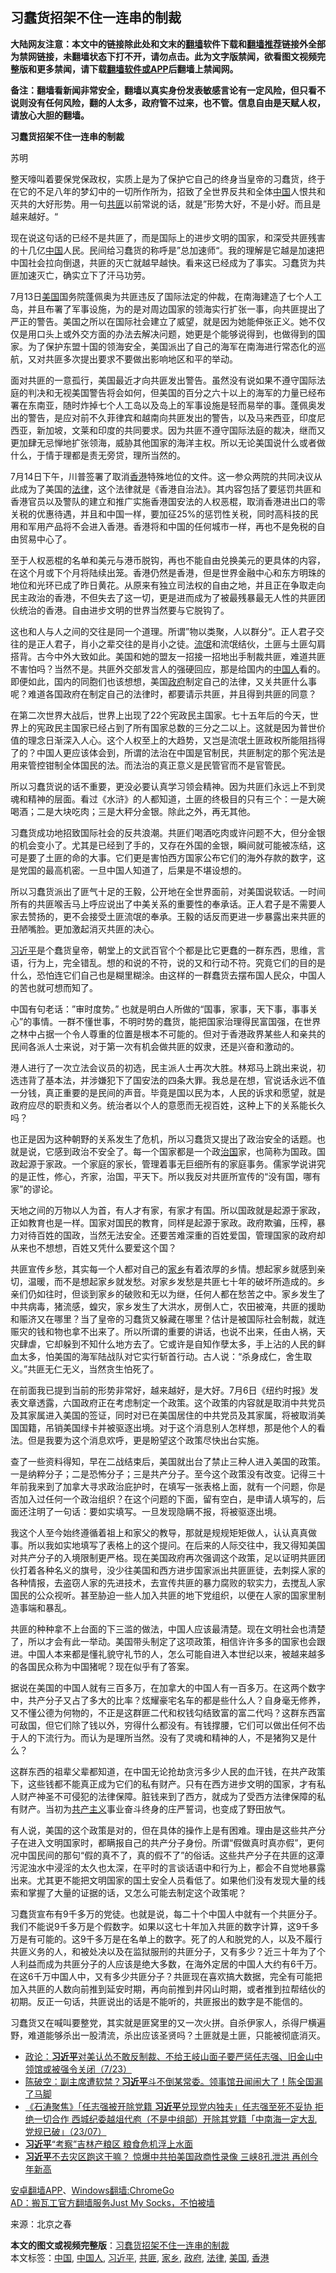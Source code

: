  <h2>习蠢货招架不住一连串的制裁</h2> <p class="notice"><b>大陆网友注意：本文中的链接除此处和文末的<a href="https://github.com/bannedbook/fanqiang" >翻墙</a>软件下载和<a href="https://github.com/killgcd/justmysocks/blob/master/README.md">翻墙推荐</a>链接外全部为禁网链接，未翻墙状态下打不开，请勿点击。此为文字版禁闻，欲看图文视频完整版和更多禁闻，请下载<a href="https://github.com/bannedbook/fanqiang">翻墙软件或APP</a>后翻墙上禁闻网。</p><p>备注：翻墙看新闻非常安全，翻墙以真实身份发表敏感言论有一定风险，但只看不说则没有任何风险，翻的人太多，政府管不过来，也不管。信息自由是天赋人权，请放心大胆的翻墙。</b></p>  <div class="entry"> <p><strong>习蠢货招架不住一连串的制裁</strong></p> <p>苏明</p> <p>整天嚎叫着要保党保政权，实质上是为了保护它自己的终身当皇帝的习蠢货，终于在它的不足八年的梦幻中的一切所作所为，招致了全世界反共和全体<span class='wp_keywordlink_affiliate'><a href="https://www.bannedbook.org/" title="中国" target="_blank">中国</a></span>人恨共和灭共的大好形势。用一句<a href="https://www.bannedbook.org/bnews/tag/%E5%85%B1%E5%8C%AA/" class="st_tag internal_tag" rel="tag" title="标签 共匪 下的日志">共匪</a>以前常说的话，就是&rdquo;形势大好，不是小好。而且是越来越好。&ldquo;</p> <p>现在说这句话的已经不是共匪了，而是国际上的进步文明的国家，和深受共匪残害的十几亿<a href="https://www.bannedbook.org/bnews/tag/%E4%B8%AD%E5%9B%BD/" class="st_tag internal_tag" rel="tag" title="标签 中国 下的日志">中国</a>人民。民间给习蠢货的称呼是&rdquo;总加速师&ldquo;。我的理解是它越是加速把中国社会拉向倒退，共匪的灭亡就越早越快。看来这已经成为了事实。习蠢货为共匪加速灭亡，确实立下了汗马功劳。</p> <p>7月13日<a href="https://www.bannedbook.org/bnews/tag/%e7%be%8e%e5%9b%bd/" class="st_tag internal_tag" rel="tag" title="标签 美国 下的日志">美国</a>国务院蓬佩奥为共匪违反了国际法定的仲裁，在南海建造了七个人工岛，并且布署了军事设施，为的是对周边国家的领海实行扩张一事，向共匪提出了严正的警告。美国之所以在国际社会建立了威望，就是因为她能伸张正义。她不仅仅是用口头上或外交方面的办法去解决问题，她更是个能够说得到，也做得到的国家。为了保护东盟十国的领海安全，美国派出了自己的海军在南海进行常态化的巡航，又对共匪多次提出要求不要做出影响地区和平的举动。</p> <p>面对共匪的一意孤行，美国最近才向共匪发出警告。虽然没有说如果不遵守国际法庭的判决和无视美国警告将会如何，但美国的百分之六十以上的海军的力量已经布署在东南亚，随时炸掉七个人工岛以及岛上的军事设施是轻而易举的事。蓬佩奥发出的警告，是应对前不久菲律宾和越南向共匪发出的警告，以及马来西亚，印度尼西亚，新加坡，文莱和印度的共同要求。因为共匪不遵守国际法庭的裁决，继而又更加肆无忌惮地扩张领海，威胁其他国家的海洋主权。所以无论美国说什么或者做什么，于情于理都是责无旁贷，理所当然的。</p> <p>7月14日下午，川普签署了取消<a href="https://www.bannedbook.org/bnews/tag/%e9%a6%99%e6%b8%af/" class="st_tag internal_tag" rel="tag" title="标签 香港 下的日志">香港</a>特殊地位的文件。这一参众两院的共同决议从此成为了美国的<a href="https://www.bannedbook.org/bnews/tag/%e6%b3%95%e5%be%8b/" class="st_tag internal_tag" rel="tag" title="标签 法律 下的日志">法律</a>，这个法律就是《香港自治法》。其内容包括了要惩罚共匪和香港官员以及警队的建立和推广实施香港国安法的人权恶棍，取消香港进出口的零关税的优惠待遇，并且和中国一样，要加征25%的惩罚性关税，同时高科技的民用和军用产品将不会进入香港。香港将和中国的任何城市一样，再也不是免税的自由贸易中心了。</p>  <p>至于人权恶棍的名单和美元与港币脱钩，再也不能自由兑换美元的更具体的内容，在这个月或下个月将陆续出笼。香港仍然是香港，但是世界金融中心和东方明珠的地位和光环已成了昨日黄花。从原来有独立司法权的自由之地，并且正在争取走向民主政治的香港，不但失去了这一切，更是进而成为了被最残暴最无人性的共匪团伙统治的香港。自由进步文明的世界当然要与它脱钩了。</p> <p>这也和人与人之间的交往是同一个道理。所谓&rdquo;物以类聚，人以群分&ldquo;。正人君子交往的是正人君子，肖小之辈交往的是肖小之徒。<span class='wp_keywordlink'><a href="https://www.bannedbook.org/forum11/topic282.html" title="禁片：评中国共产党的流氓本性" target="_blank">流氓</a></span>和流氓结伙，土匪与土匪勾肩搭背。古今中外大致如此。美国和她的盟友一招接一招地出手制裁共匪，难道共匪不害怕吗？当然不是。共匪外交部发言人的强硬回应，那是给国内的<a href="https://www.bannedbook.org/bnews/tag/%e4%b8%ad%e5%9b%bd%e4%ba%ba/" class="st_tag internal_tag" rel="tag" title="标签 中国人 下的日志">中国人</a>看的。即便如此，国内的同胞们也该想想，美国<a href="https://www.bannedbook.org/bnews/tag/%e6%94%bf%e5%ba%9c/" class="st_tag internal_tag" rel="tag" title="标签 政府 下的日志">政府</a>制定自己的法律，又关共匪什么事呢？难道各国政府在制定自己的法律时，都要请示共匪，并且得到共匪的同意？</p> <p>在第二次世界大战后，世界上出现了22个宪政民主国家。七十五年后的今天，世界上的宪政民主国家已经占到了所有国家总数的三分之二以上。这就是因为普世价值的理念日渐深入人心。这个人权至上的大趋势，又岂是流氓土匪政权所能阻挡得了的？中国人更应该体会到，所谓的法治在中国是官制民，共匪制定的那个宪法是用来管控钳制全体国民的法。而法治的真正意义是民管官而不是官管民。</p> <p>所以习蠢货说的话不重要，更没必要认真学习领会精神。因为共匪们永远上不到灵魂和精神的层面。看过《水浒》的人都知道，土匪的终极目的只有三个：一是大碗喝酒；二是大块吃肉；三是大秤分金银。除此之外，再无其他。</p> <p>习蠢货成功地招致国际社会的反共浪潮。共匪们喝酒吃肉或许问题不大，但分金银的机会变小了。尤其是已经到了手的，又存在外国的金银，瞬间就可能被冻结，这可是要了土匪的命的大事。它们更是害怕西方国家公布它们的海外存款的数字，这是党国的最高机密。一旦中国人知道了，后果是不堪设想的。</p> <p>所以习蠢货派出了匪气十足的王毅，公开地在全世界面前，对美国说软话。一时间所有的共匪喉舌马上呼应说出了中美关系的重要性的奉承话。正人君子是不需要人家去赞扬的，更不会接受土匪流氓的奉承。王毅的话反而更进一步暴露出来共匪的丑陋嘴脸。更加激起消灭共匪的决心。</p> <p><a href="https://www.bannedbook.org/bnews/tag/%e4%b9%a0%e8%bf%91%e5%b9%b3/" class="st_tag internal_tag" rel="tag" title="标签 习近平 下的日志">习近平</a>是个蠢货皇帝，朝堂上的文武百官个个都是比它更蠢的一群东西，思维，言语，行为上，完全错乱。想的和说的不符，说的又和行动不符。究竟它们的目的是什么，恐怕连它们自己也是糊里糊涂。由这样的一群蠢货去摆布国人民众，中国人的苦也就可想而知了。</p>  <p>中国有句老话：&rdquo;审时度势。&rdquo; 也就是明白人所做的&ldquo;国事，家事，天下事，事事关心&rdquo;的事情。一群不懂世事，不明时势的蠢货，能把国家治理得民富国强，在世界之林中占据一个令人尊重的位置是根本不可能的。但对于香港政界某些人和亲共的民间各派人士来说，对于第一次有机会做共匪的奴隶，还是兴奋和激动的。</p> <p>港人进行了一次立法会议员的初选，民主派人士再次大胜。林郑马上跳出来说，初选违背了基本法，并涉嫌犯下了国安法的四条大罪。我总是在想，官说话永远不值一分钱，真正重要的是民间的声音。毕竟是国以民为本，人民的诉求和愿望，就是政府应尽的职责和义务。统治者以个人的意愿而无视百姓，这种上下的关系能长久吗？</p> <p>也正是因为这种朝野的关系发生了危机，所以习蠢货又提出了政治安全的话题。也就是说，它感到政治不安全了。每一个国家都是一个政<span class='wp_keywordlink'><a href="https://www.bannedbook.org/forum24/topic8925.html" title="《治国大道》" target="_blank">治国</a></span>家，也简称为国政。国政起源于家政。一个家庭的家长，管理着事无巨细所有的家庭事务。儒家学说讲究的是正性，修心，齐家，治国，平天下。所以我反对共匪所宣传的&ldquo;没有国，哪有家&rdquo;的谬论。</p> <p>天地之间的万物以人为首，有人才有家，有家才有国。所以国政就是起源于家政，正如教育也是一样。国家对国民的教育，同样是起源于家政。政府欺骗，压榨，暴力对待百姓的国政，当然无法安全。还要苦难深重的百姓爱国，管理国家的政府却从来也不想想，百姓又凭什么要爱这个国？</p> <p>共匪宣传乡愁，其实每一个人都对自己的<a href="https://www.bannedbook.org/bnews/tag/%E5%AE%B6%E4%B9%A1/" class="st_tag internal_tag" rel="tag" title="标签 家乡 下的日志">家乡</a>有着浓厚的乡情。想起家乡就感到亲切，温暖，而不是想起家乡就发愁。对家乡发愁是共匪七十年的破坏所造成的。乡亲们仍如往时，但谈到家乡的破败和无以为继，任何人都在愁苦之中。家乡发生了中共病毒，猪流感，蝗灾，家乡发生了大洪水，房倒人亡，农田被淹，共匪的援助和赈济又在哪里？当了皇帝的习蠢货又躲藏在哪里？估计是被国际社会制裁，就连赈灾的钱和物也拿不出来了。所以所谓的重要的讲话，也说不出来，任由人祸，天灾肆虐，它却躲到不知什么地方去了。它或许是自知作孽太多，手上沾的人民的鲜血太多，怕美国的海军陆战队对它实行斩首行动。古人说：&ldquo;杀身成仁，舍生取义。&rdquo;共匪无仁无义，当然贪生怕死了。</p> <p>在前面我已提到当前的形势非常好，越来越好，是大好。7月6日《纽约时报》发表文章透露，六国政府正在考虑制定一个政策。这个政策的内容就是取消中共党员及其家属进入美国的签证，同时对已在美国居住的中共党员及其家属，将被取消美国国籍，吊销美国绿卡并被驱逐出境。对于这个消息别人怎样想，那是他个人的看法。但是我要为这个消息欢呼，更是盼望这个政策尽快出台实施。</p> <p>查了一些资料得知，早在二战结束后，美国就出台了禁止三种人进入美国的政策。一是纳粹分子；二是恐怖分子；三是共产分子。至今这个政策没有改变。记得三十年前我来到了加拿大寻求政治庇护时，在填写一张表格上面，就有一个问题，你是否加入过任何一个政治组织？在这个问题的下面，留有空白，是申请人填写的，后面还注明了一句话：要如实填写。一旦发现隐瞒不报，将被驱逐出境。</p>  <p>我这个人至今始终遵循着祖上和家父的教导，那就是规规矩矩做人，认认真真做事。所以我如实地填写了表格上的这个提问。在后来的人际交往中，我又得知美国对共产分子的入境限制更严格。现在美国政府再次强调这个政策，足以证明共匪团伙打着各种名义的旗号，没少往美国和西方进步国家派出共匪匪徒，去刺探人家的各种情报，去盗窃人家的先进技术，去宣传共匪的暴力腐败的软实力，去搅乱人家国民的公众视听。甚至胁迫一些人加入共匪的地下党组织，以便在人家的国家里制造事端和暴乱。</p> <p>共匪的种种拿不上台面的下三滥的做法，中国人应该最清楚。现在文明社会也清楚了，所以才会有此一举动。美国带头制定了这项政策，相信许许多多的国家也会跟进。中国人本来都是懂礼貌守礼节的人，怎么可能自进入本世纪以来，被越来越多的各国民众称为中国猪呢？现在似乎有了答案。</p> <p>据说在美国的中国人就有三百多万，在加拿大的中国人有一百多万。在这两个数字中，共产分子又占了多大的比率？炫耀豪宅名车的都是些什么人？自身毫无修养，又不懂公德为何物的，不正是这群匪二代和权钱勾结致富的富二代吗？这群东西富可敌国，但它们除了钱以外，穷得什么都没有。有钱撑腰，它们可以做出任何不齿于人的下流行为。而认为是理所当然。没有了灵魂和精神的人，不是猪狗又是什么？</p> <p>这群东西的祖辈父辈都知道，在中国无论抢劫贪污多少人民的血汗钱，在共产政策下，这些钱都不能真正成为它们的私有财产。只有在西方进步文明的国家，才有私人财产神圣不可侵犯的法律保障。脏钱来到了西方，就成为了受西方法律保障的私有财产。当初为<span class='wp_keywordlink'><a href="https://www.bannedbook.org/forum2/topic6177.html" title="《共产主义的终极目的》" target="_blank">共产主义</a></span>事业奋斗终身的庄严誓词，也变成了野田放气。</p> <p>有人说，美国的这个政策是对的，但在具体的操作上是有困难。理由是这些共产分子在进入文明国家时，都瞒报自己的共产分子身份。所谓&ldquo;假做真时真亦假&rdquo;，更何况中国民间的那句&ldquo;假的真不了，真的假不了&rdquo;的俗话。这些共产分子在共匪的这潭污泥浊水中浸淫的太久也太深，在平时的言谈话语中和行为上，都会不自觉地暴露出来。尤其更不能把文明国家的国土安全人员看低了。如果他们没有发现大量的线索和掌握了大量的证据的话，又怎么可能去制定这个政策呢？</p> <p>习蠢货宣布有9千多万的党徒。也就是说，每二十个中国人中就有一个共匪分子。我们不能说9千多万是个假数字。如果以这七十年加入共匪的数字计算，这9千多万是有可能的。这9千多万是在名单上的数字。死了的人和脱党的人，以及不履行共匪义务的人，和被处决以及在监狱服刑的共匪分子，又有多少？近三十年为了个人利益而成为共匪分子的人应该是绝大多数，在海外定居的中国人大约有6千万。在这6千万中国人中，又有多少共匪分子？共匪现在喜欢搞大数据，完全有可能把加入共匪的人数向前推到延安时期，再向前推到井冈山时期，或者推到拉帮结伙的初期。反正一句话，共匪说出的话是不能听的，共匪报出的数字是不能信的。</p> <p>习蠢货又在喊叫要整党，其实就是匪窝里的又一次火拼。自杀伊家人，杀得尸横遍野，难道能够杀出一股清流，杀出应该圣贤吗？土匪就是土匪，只能被彻底消灭。</p>  <ul class='op-related-articles' title='相关阅读'> <li><a href='https://www.bannedbook.org/bnews/bannedvideo/20200724/1365417.html' target='_blank'>政论：<b>习近平</b>对美认怂不敢反制裁、不给王岐山面子要严惩任志强、旧金山中领馆或被强令关闭（7/23）</a></li> <li><a href='https://www.bannedbook.org/bnews/bannedvideo/20200724/1365397.html' target='_blank'>陈破空：副主席遭软禁？<b>习近平</b>斗不倒某常委。领事馆丑闻闹大了！陈全国漏了马脚</a></li> <li><a href='https://www.bannedbook.org/bnews/bannedvideo/20200724/1365383.html' target='_blank'>《石涛聚焦》「任志强被开除党籍 <b>习近平</b>兑现党内独夫」任志强至死不妥协 拒绝一切合作 西城纪委越俎代庖（不是中组部）开除其党籍「中南海一定大乱 党规已破」（23/07）</a></li> <li><a href='https://www.bannedbook.org/bnews/headline/20200723/1365351.html' target='_blank'><b>习近平</b>“考察”吉林产粮区   粮食危机浮上水面</a></li> <li><a href='https://www.bannedbook.org/bnews/topimagenews/20200723/1365348.html' target='_blank'><b>习近平</b>不去灾区跑这干嘛？ 惊爆中共拍美国政商性录像 三峡8孔泄洪 再创今年新高</a></li> </ul> <div class="texttj"> <a href="https://github.com/bannedbook/fanqiang/wiki/%E7%A6%81%E9%97%BB%E7%BD%91%E5%AE%89%E5%8D%93%E7%BF%BB%E5%A2%99%E6%96%B0%E9%97%BBAPP" target="_blank">安卓翻墙APP</a>、<a href="https://github.com/bannedbook/fanqiang/wiki/Chrome%E4%B8%80%E9%94%AE%E7%BF%BB%E5%A2%99%E5%8C%85" target="_blank">Windows翻墙:ChromeGo</a><br/> <a href="https://github.com/killgcd/justmysocks/blob/master/README.md" target="_blank">AD：搬瓦工官方翻墙服务Just My Socks，不怕被墙</a> </div><p>来源：北京之春</p><a name='sharetosocial'></a>         <div><b>本文的图文或视频完整版</b>：<a href='https://www.bannedbook.org/bnews/baitai/20200724/1365486.html'>习蠢货招架不住一连串的制裁</a></div>  </div><!--END ENTRY--> <div class="postfooter"> <div>本文标签：<a href="https://www.bannedbook.org/bnews/tag/%E4%B8%AD%E5%9B%BD/" rel="tag">中国</a>, <a href="https://www.bannedbook.org/bnews/tag/%e4%b8%ad%e5%9b%bd%e4%ba%ba/" rel="tag">中国人</a>, <a href="https://www.bannedbook.org/bnews/tag/%e4%b9%a0%e8%bf%91%e5%b9%b3/" rel="tag">习近平</a>, <a href="https://www.bannedbook.org/bnews/tag/%E5%85%B1%E5%8C%AA/" rel="tag">共匪</a>, <a href="https://www.bannedbook.org/bnews/tag/%E5%AE%B6%E4%B9%A1/" rel="tag">家乡</a>, <a href="https://www.bannedbook.org/bnews/tag/%e6%94%bf%e5%ba%9c/" rel="tag">政府</a>, <a href="https://www.bannedbook.org/bnews/tag/%e6%b3%95%e5%be%8b/" rel="tag">法律</a>, <a href="https://www.bannedbook.org/bnews/tag/%e7%be%8e%e5%9b%bd/" rel="tag">美国</a>, <a href="https://www.bannedbook.org/bnews/tag/%e9%a6%99%e6%b8%af/" rel="tag">香港</a></div>  </div><!--END POSTFOOTER--> 